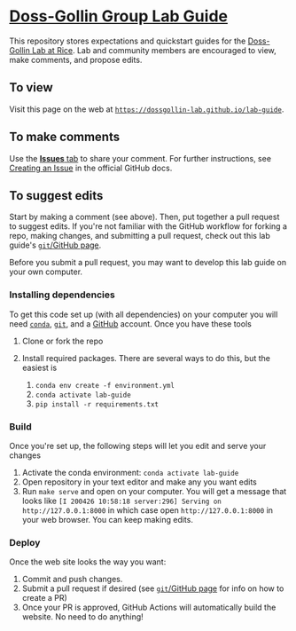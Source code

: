 # [Doss-Gollin Group Lab Guide](http://dossgollin-lab.github.io/lab-guide/)

This repository stores expectations and quickstart guides for the [Doss-Gollin Lab at Rice](https://dossgollin-lab.github.io).
Lab and community members are encouraged to view, make comments, and propose edits.

## To view

Visit this page on the web at [`https://dossgollin-lab.github.io/lab-guide`](https://dossgollin-lab.github.io/lab-guide).

## To make comments

Use the [**Issues** tab](https://github.com/dossgollin-lab/lab-guide/issues) to share your comment.
For further instructions, see [Creating an Issue](https://docs.github.com/en/free-pro-team@latest/github/managing-your-work-on-github/creating-an-issue) in the official GitHub docs.

## To suggest edits

Start by making a comment (see above).
Then, put together a pull request to suggest edits.
If you're not familiar with the GitHub workflow for forking a repo, making changes, and submitting a pull request, check out this lab guide's [`git`/GitHub page](https://dossgollin-lab.github.io/lab-guide/tools/git/).

Before you submit a pull request, you may want to develop this lab guide on your own computer.

### Installing dependencies

To get this code set up (with all dependencies) on your computer you will need [`conda`](https://dossgollin-lab.github.io/lab-guide/tools/conda/), [`git`](https://dossgollin-lab.github.io/lab-guide/tools/git/), and a [GitHub](https://dossgollin-lab.github.io/lab-guide/tools/git/) account.
Once you have these tools 

1. Clone or fork the repo
1. Install required packages. There are several ways to do this, but the easiest is

    1. `conda env create -f environment.yml`
    1. `conda activate lab-guide`
    1. `pip install -r requirements.txt`

### Build

Once you're set up, the following steps will let you edit and serve your changes

1. Activate the conda environment: `conda activate lab-guide`
1. Open repository in your text editor and make any you want edits
1. Run `make serve` and open on your computer. You  will get a message that looks like `[I 200426 10:58:18 server:296] Serving on http://127.0.0.1:8000` in which case open `http://127.0.0.1:8000` in your web browser. You can keep making edits.

### Deploy

Once the web site looks the way you want:

1. Commit and push changes.
1. Submit a pull request if desired (see [`git`/GitHub page](https://dossgollin-lab.github.io/lab-guide/tools/git/) for info on how to create a PR)
1. Once your PR is approved, GitHub Actions will automatically build the website. No need to do anything!
